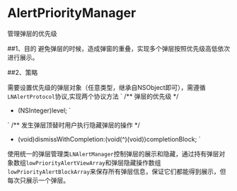 # AlertPriorityManager
管理弹层的优先级


##1、目的
避免弹层的时候，造成弹窗的重叠，实现多个弹层按照优先级高低依次进行展示。

##2、策略

需要设置优先级的弹层对象（任意类型，继承自NSObject即可），需遵循`LNAlertProtocol`协议,实现两个协议方法
`
/**
    弹层的优先级
*/
- (NSInteger)level;
`

`
/**
    发生弹层顶替时用户执行隐藏弹层的操作
*/
- (void)dismissWithCompletion:(void(^)(void))completionBlock;
`

使用统一的弹层管理类`LNAlertManager`控制弹层的展示和隐藏，通过持有弹层对象数组`lowPriorityAlertViewArray`和弹层隐藏操作数组`lowPriorityAlertBlockArray`来保存所有弹层信息，保证它们都能得到展示，但每次只展示一个弹层。




